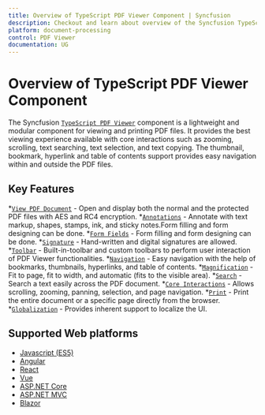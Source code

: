 ```yaml
---
title: Overview of TypeScript PDF Viewer Component | Syncfusion
description: Checkout and learn about overview of the Syncfusion TypeScript PDF Viewer component and much more details.
platform: document-processing
control: PDF Viewer
documentation: UG
---
```


# Overview of TypeScript PDF Viewer Component

The Syncfusion [`TypeScript PDF Viewer`](https://www.syncfusion.com/javascript-ui-controls/js-pdf-viewer?utm_source=npm&utm_medium=listing&utm_campaign=javascript-pdf-viewer-npm) component is a lightweight and modular component for viewing and printing PDF files. It provides the best viewing experience available with core interactions such as zooming, scrolling, text searching, text selection, and text copying. The thumbnail, bookmark, hyperlink and table of contents support provides easy navigation within and outside the PDF files.

## Key Features 

*[`View PDF Document`](https://ej2.syncfusion.com/documentation/pdfviewer/getting-started) - Open and display both the normal and the protected PDF files with AES and RC4 encryption.
*[`Annotations`](https://ej2.syncfusion.com/documentation/pdfviewer/annotations/text-markup-annotation) - Annotate with text markup, shapes, stamps, ink, and sticky notes.Form filling and form designing can be done.
*[`Form Fields`](https://ej2.syncfusion.com/documentation/pdfviewer/form-designer/create-fillable-pdf-forms/create-programmatically) - Form filling and form designing can be done.
*[`Signature`](https://ej2.syncfusion.com/angular/documentation/pdfviewer/handwritten-signature) - Hand-written and digital signatures are allowed.
*[`Toolbar`](https://ej2.syncfusion.com/documentation/pdfviewer/toolbar) - Built-in-toolbar and custom toolbars to perform user interaction of PDF Viewer functionalities.
*[`Navigation`](https://ej2.syncfusion.com/documentation/pdfviewer/navigation) - Easy navigation with the help of bookmarks, thumbnails, hyperlinks, and table of contents.
*[`Magnification`](https://ej2.syncfusion.com/documentation/pdfviewer/magnification) - Fit to page, fit to width, and automatic (fits to the visible area).
*[`Search`](https://ej2.syncfusion.com/documentation/pdfviewer/text-search) - Search a text easily across the PDF document.
*[`Core Interactions`](https://ej2.syncfusion.com/documentation/pdfviewer/interaction-mode) - Allows scrolling, zooming, panning, selection, and page navigation.
*[`Print`](https://ej2.syncfusion.com/documentation/pdfviewer/print) - Print the entire document or a specific page directly from the browser.
*[`Globalization`](https://ej2.syncfusion.com/documentation/pdfviewer/globalization) - Provides inherent support to localize the UI.

## Supported Web platforms

* [Javascript (ES5)](https://ej2.syncfusion.com/javascript/documentation/pdfviewer/getting-started)
* [Angular](https://ej2.syncfusion.com/angular/documentation/pdfviewer/getting-started)
* [React](https://ej2.syncfusion.com/react/documentation/pdfviewer/getting-started)
* [Vue](https://ej2.syncfusion.com/vue/documentation/pdfviewer/getting-started)
* [ASP.NET Core](https://ej2.syncfusion.com/aspnetcore/documentation/pdfviewer/getting-started)
* [ASP.NET MVC](https://ej2.syncfusion.com/aspnetmvc/documentation/pdfviewer/getting-started)
* [Blazor](https://blazor.syncfusion.com/documentation/pdfviewer-2/getting-started/features)